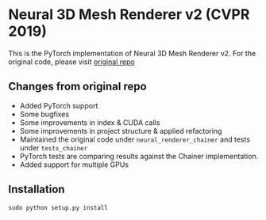 # Neural 3D Mesh Renderer v2 (CVPR 2019)

This is the PyTorch implementation of Neural 3D Mesh Renderer v2. 
For the original code, please visit [original repo](https://github.com/hiroharu-kato/neural_renderer_v2)

## Changes from original repo
- Added PyTorch support
- Some bugfixes
- Some improvements in index & CUDA calls
- Some improvements in project structure & applied refactoring
- Maintained the original code under `neural_renderer_chainer` and tests under `tests_chainer`
- PyTorch tests are comparing results against the Chainer implementation. 
- Added support for multiple GPUs

## Installation
```
sudo python setup.py install
```
